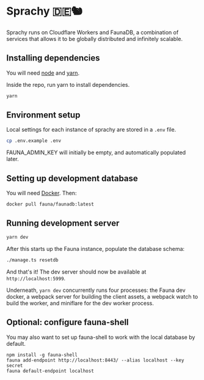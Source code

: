 # Sprachy 🇩🇪🐿

Sprachy runs on Cloudflare Workers and FaunaDB, a combination of services that allows it to be globally distributed and infinitely scalable.

## Installing dependencies

You will need [node](https://nodejs.org/en/) and [yarn](https://yarnpkg.com/getting-started/install).

Inside the repo, run yarn to install dependencies.

```sh
yarn
```

## Environment setup

Local settings for each instance of sprachy are stored in a `.env` file.

```sh
cp .env.example .env
```

FAUNA_ADMIN_KEY will initially be empty, and automatically populated later.

## Setting up development database

You will need [Docker](https://www.docker.com/products/docker-desktop). Then:

```
docker pull fauna/faunadb:latest
```

## Running development server

```sh
yarn dev
```

After this starts up the Fauna instance, populate the database schema:

```sh
./manage.ts resetdb
```

And that's it! The dev server should now be available at `http://localhost:5999`.

Underneath, `yarn dev` concurrently runs four processes: the Fauna dev docker,
a webpack server for building the client assets, a webpack watch to build the worker,
and miniflare for the dev worker process.

## Optional: configure fauna-shell

You may also want to set up fauna-shell to work with the local database by default.

```
npm install -g fauna-shell
fauna add-endpoint http://localhost:8443/ --alias localhost --key secret
fauna default-endpoint localhost
```

